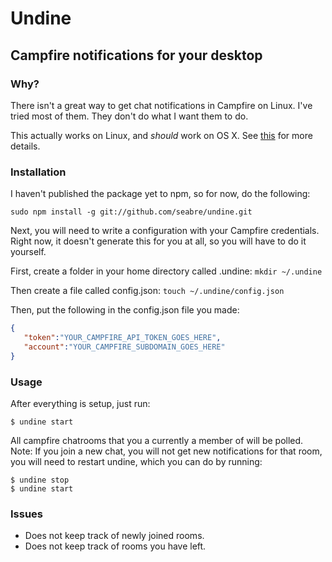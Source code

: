 # Undine

## Campfire notifications for your desktop

### Why?

There isn't a great way to get chat notifications in Campfire on Linux.
I've tried most of them. They don't do what I want them to do.

This actually works on Linux, and *should* work on OS X. See [this](https://github.com/visionmedia/node-growl) for more details.

### Installation

I haven't published the package yet to npm, so for now, do the following:

`sudo npm install -g git://github.com/seabre/undine.git`

Next, you will need to write a configuration with your Campfire credentials.
Right now, it doesn't generate this for you at all, so you will have to do it yourself.

First, create a folder in your home directory called .undine: `mkdir ~/.undine`

Then create a file called config.json: `touch ~/.undine/config.json`

Then, put the following in the config.json file you made:

```json
{
   "token":"YOUR_CAMPFIRE_API_TOKEN_GOES_HERE",
   "account":"YOUR_CAMPFIRE_SUBDOMAIN_GOES_HERE"
}
```

### Usage

After everything is setup, just run:

```
$ undine start
```

All campfire chatrooms that you a currently a member of will be polled.
Note: If you join a new chat, you will not get new notifications for that room, you will need to restart undine,
which you can do by running:

```
$ undine stop
$ undine start
```

### Issues

* Does not keep track of newly joined rooms.
* Does not keep track of rooms you have left.
